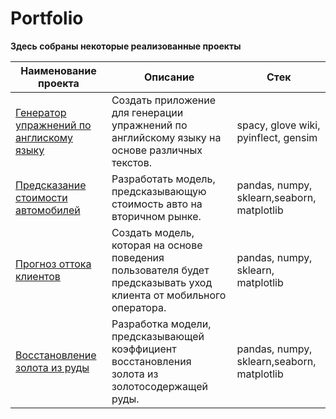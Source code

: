 # Portfolio

**Здесь собраны некоторые реализованные проекты**

| Наименование проекта       | Описание | Стек      |
|-----------|---------|------------|
| [Генератор упражнений по англискому языку](https://github.com/DariaLavrenuik/Portfolio/tree/main/english_exercise_generator)      | Создать приложение для генерации упражнений по английскому языку на основе различных текстов.      | spacy, glove wiki, pyinflect, gensim       |
| [Предсказание стоимости автомобилей](https://github.com/DariaLavrenuik/Portfolio/tree/main/used_cars_price_prediction)     | Разработать модель, предсказывающую стоимость авто на вторичном рынке.      | pandas, numpy, sklearn,seaborn, matplotlib |
| [Прогноз оттока клиентов](https://github.com/DariaLavrenuik/Portfolio/tree/main/telecom)    | Создать модель, которая на основе поведения пользователя будет предсказывать уход клиента от мобильного оператора.      | pandas, numpy, sklearn, matplotlib        |
|  [Восстановление золота из руды](https://github.com/DariaLavrenuik/Portfolio/tree/main/gold_recovery)    | Разработка модели, предсказывающей коэффициент восстановления золота из золотосодержащей руды.            |   pandas, numpy, sklearn,seaborn, matplotlib   |
